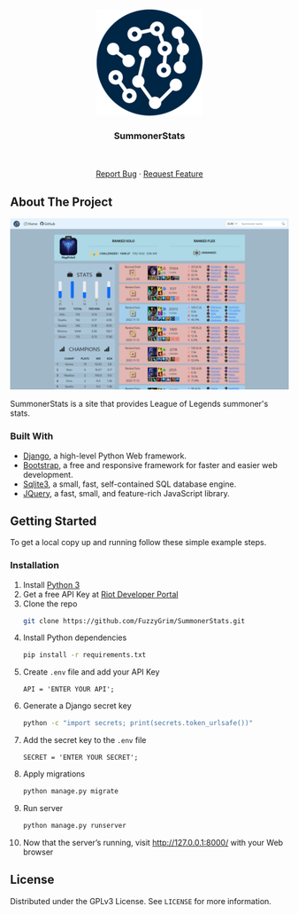 <br />

<p align="center">
  <img src="./api/static/favicon/android-chrome-192x192.png" />
</p>


<h3 align="center">SummonerStats</h3>

<p align="center">
  <br />
  <br />
  <a href="https://github.com/FuzzyGrim/SummonerStats/issues">Report Bug</a>
  ·
  <a href="https://github.com/FuzzyGrim/SummonerStats/issues">Request Feature</a>
</p>


<!-- ABOUT THE PROJECT -->
## About The Project

![screenshot](./api/static/assets/screenshot.png)

SummonerStats is a site that provides League of Legends summoner's stats.

### Built With

* [Django](https://djangoproject.com), a high-level Python Web framework.
* [Bootstrap](https://getbootstrap.com), a free and responsive framework for faster and easier web development.
* [Sqlite3](https://www.sqlite.org/index.html), a small, fast, self-contained SQL database engine.
* [JQuery](https://jquery.com), a fast, small, and feature-rich JavaScript library.


<!-- GETTING STARTED -->
## Getting Started

To get a local copy up and running follow these simple example steps.

### Installation

1. Install [Python 3](https://www.python.org/downloads/)
1. Get a free API Key at [Riot Developer Portal](https://developer.riotgames.com/)
2. Clone the repo
   ```sh
   git clone https://github.com/FuzzyGrim/SummonerStats.git
   ```
3. Install Python dependencies
   ```sh
   pip install -r requirements.txt
   ```
4. Create `.env` file and add your API Key
   ```env
   API = 'ENTER YOUR API';
   ```
5. Generate a Django secret key
    ```sh
    python -c "import secrets; print(secrets.token_urlsafe())"
    ```
6. Add the secret key to the `.env` file
    ```env
    SECRET = 'ENTER YOUR SECRET';
    ```
7. Apply migrations
    ```sh
    python manage.py migrate
    ```
8. Run server
   ```sh
   python manage.py runserver
   ```
9. Now that the server’s running, visit http://127.0.0.1:8000/ with your Web browser

<!-- LICENSE -->
## License

Distributed under the GPLv3 License. See `LICENSE` for more information.